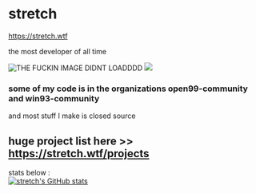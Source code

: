 # stretch
https://stretch.wtf

the most developer of all time


![THE FUCKIN IMAGE DIDNT LOADDDD](https://komarev.com/ghpvc/?username=stretch07) ![](https://hit.yhype.me/github/profile?user_id=78528552)  
### **some of my code is in the organizations open99-community and win93-community**
and most stuff I make is closed source
## huge project list here >> https://stretch.wtf/projects

stats below :  
[![stretch's GitHub stats](https://github-readme-stats.vercel.app/api?username=stretch07)](https://github.com/anuraghazra/github-readme-stats)
